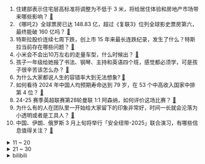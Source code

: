 1. 住建部表示住宅层高标准将调整为不低于 3 米，将给居住体验和房地产市场带来哪些影响？ [:link:](https://www.zhihu.com/question/14500741380)
2. 《哪吒2》全球票房已达 148.83 亿，超过《复联3》位列全球影史票房第六，最终能破 160 亿吗？ [:link:](https://www.zhihu.com/question/14436117752)
3. 特斯拉股价连续七周下跌，创上市 15 年来最长连跌纪录，发生了什么？特斯拉当前存在哪些问题？ [:link:](https://www.zhihu.com/question/14435291142)
4. 小米会不会出10万左右的走量车型，什么时候出？ [:link:](https://www.zhihu.com/question/13663933185)
5. 孩子一年级给她报了书法、钢琴、主持和英语四个班，感觉都必须学，可是孩子很辛苦该怎么办？ [:link:](https://www.zhihu.com/question/573992982)
6. 为什么大家都说人生的容错率大到无法想象? [:link:](https://www.zhihu.com/question/14400937476)
7. 如何看待 2024 年中国人均预期寿命达到 79 岁，在 53 个中高收入国家中排第 4 位？ [:link:](https://www.zhihu.com/question/14503274127)
8. 24-25 赛季英超联赛第28轮曼联 1:1 阿森纳，如何评价这场比赛？ [:link:](https://www.zhihu.com/question/14533555889)
9. 为什么有的人在团队里一开始给大家留下的印象非常好，时间一长就会沦落为小透明或者是工具人？ [:link:](https://www.zhihu.com/question/11469678428)
10. 中国、伊朗、俄罗斯 3 月上旬将举行「安全纽带-2025」联合演习，有哪些信息值得关注？ [:link:](https://www.zhihu.com/question/14474114386)
<details>
<summary>11 ~ 20</summary>

11. 女子植入戒酒芯片后称「现在看到酒就像看到白开水」，之前每日要喝 1-3 斤白酒，这是什么原理？ [:link:](https://www.zhihu.com/question/14437299325)
12. 代表说 996 不理想应该 888 工时，具体是怎么安排？这可行吗？ [:link:](https://www.zhihu.com/question/14464663524)
13. 不懂就问，世界足坛有过哪些厉害的两翼齐飞组合？ [:link:](https://www.zhihu.com/question/444991255)
14. 网友称上海馒头已遥遥领先，一个就有一斤多，含红薯、芋头、南瓜、紫糯等馅料，你觉得这还算馒头吗？ [:link:](https://www.zhihu.com/question/14401903403)
15. 为什么很多人不懂股票还在炒股？ [:link:](https://www.zhihu.com/question/3195969657)
16. 哈佛 MBA 四分之一毕业生毕业即失业，如何看待这一现象？为什么哈佛毕业生也找不到工作？ [:link:](https://www.zhihu.com/question/14431584492)
17. 如何看待徐克指责国际乒联判罚其「因性侵被禁赛 10 年」是「严重颠倒事实」，并表示将诉诸法律 ？ [:link:](https://www.zhihu.com/question/14524804174)
18. 如何看待俄少将称俄军已在库尔斯克开始大规模反攻？ [:link:](https://www.zhihu.com/question/14498740265)
19. 你用了多少部手机了？买的第一部手机是什么品牌的？你还记得吗？ [:link:](https://www.zhihu.com/question/12659210510)
20. 现在的空调和 10 年前相比，外机又小又轻，是技术进步还是配置缩水？ [:link:](https://www.zhihu.com/question/527777130)
</details>
<details>
<summary>21 ~ 30</summary>

21. 俄境内四分之三乌军被包围，报道称乌军或将撤出库尔斯克，普京准备有条件接受乌克兰停火，局势或将如何进展？ [:link:](https://www.zhihu.com/question/14425754126)
22. 霸王茶姬赴美 IPO 获证监会备案，拟发行 6473 万股，为何选择赴美上市？对其发展来说有何影响？ [:link:](https://www.zhihu.com/question/14243184194)
23. 老夫妻中一人去世后，另一人是如何度过余下孤独的日子的？ [:link:](https://www.zhihu.com/question/319841534)
24. 巴黎世家薯片包售价高达 7100 元，怎样看待这一设计？你认为值吗？ [:link:](https://www.zhihu.com/question/14380800546)
25. 如何看待自媒体「袁启聪」就享界 S9 飞坡事件正式发布致歉声明，称测评时得出失实结论？ [:link:](https://www.zhihu.com/question/14347865758)
26. 《哪吒之魔童闹海》你最喜欢里面的哪个角色？ [:link:](https://www.zhihu.com/question/11861173126)
27. 复试不小心同时联系上两位老师怎么办？ [:link:](https://www.zhihu.com/question/13789351096)
28. 如何评价双人合作游戏《双影奇境》，它真的有网传的那么好玩到爆吗？ [:link:](https://www.zhihu.com/question/14248242078)
29. 小说《活着》里，龙二押赴刑场的时候，为什么不逮住最后机会指认福贵？ [:link:](https://www.zhihu.com/question/14030810737)
30. 如何评价《一人之下》第707（749）话？ [:link:](https://www.zhihu.com/question/14273325978)
</details><details>
<summary>bilibili</summary>

</details>